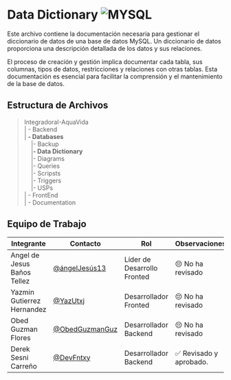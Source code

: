# Data Dictionary ![MYSQL](https://img.shields.io/badge/MySQL-00000F?style=for-the-badge&logo=mysql&logoColor=white)

Este archivo contiene la documentación necesaria para gestionar el diccionario de datos de una base de datos MySQL. Un diccionario de datos proporciona una descripción detallada de los datos y sus relaciones.

El proceso de creación y gestión implica documentar cada tabla, sus columnas, tipos de datos, restricciones y relaciones con otras tablas. Esta documentación es esencial para facilitar la comprensión y el mantenimiento de la base de datos.

## Estructura de Archivos
> IntegradoraI-AquaVida<br>
> | - Backend <br> 
> | **- Databases**<br>
&nbsp;&nbsp;&nbsp;&nbsp;|- Backup<br>
&nbsp;&nbsp;&nbsp;&nbsp;|**- Data Dictionary**<br>
&nbsp;&nbsp;&nbsp;&nbsp;|- Diagrams<br>
&nbsp;&nbsp;&nbsp;&nbsp;|- Queries<br>
&nbsp;&nbsp;&nbsp;&nbsp;|- Scripsts<br>
&nbsp;&nbsp;&nbsp;&nbsp;|- Triggers<br>
&nbsp;&nbsp;&nbsp;&nbsp;|- USPs<br>
> | - FrontEnd <br>
> | - Documentation<br>


## Equipo de Trabajo

|Integrante|Contacto|Rol|Observaciones|
|------------|--------|---|---|
|Angel de Jesus Baños Tellez|[@ángelJesús13](https://github.com/angelJesus13)|Líder de Desarrollo Fronted|😔 No ha revisado|
|Yazmin Gutierrez Hernandez|[@YazUtxj](https://github.com/YazUtxj)|Desarrollador Fronted|😔 No ha revisado|
|Obed Guzman Flores|[@ObedGuzmanGuz](https://github.com/ObedGuzmanGuz)|Desarrollador Backend|😔 No ha revisado|
|Derek Sesni Carreño|[@DevFntxy](https://github.com/DevFntxy)|Desarrollador Backend|✅ Revisado y aprobado.|
